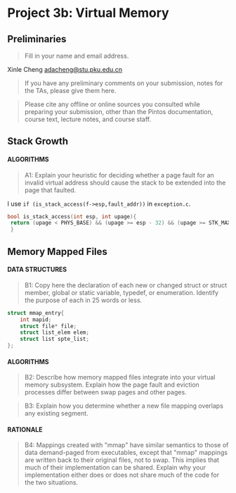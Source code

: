 # Project 3b: Virtual Memory

## Preliminaries

>Fill in your name and email address.

Xinle Cheng <adacheng@stu.pku.edu.cn>

>If you have any preliminary comments on your submission, notes for the TAs, please give them here.



>Please cite any offline or online sources you consulted while preparing your submission, other than the Pintos documentation, course text, lecture notes, and course staff.



## Stack Growth

#### ALGORITHMS

>A1: Explain your heuristic for deciding whether a page fault for an
>invalid virtual address should cause the stack to be extended into
>the page that faulted.

I use `if (is_stack_access(f->esp,fault_addr))` in `exception.c`.

```cpp
bool is_stack_access(int esp, int upage){
 return (upage < PHYS_BASE) && (upage >= esp - 32) && (upage >= STK_MAX);
 }
```



## Memory Mapped Files

#### DATA STRUCTURES

>B1: Copy here the declaration of each new or changed struct or struct member, global or static variable, typedef, or enumeration.  Identify the purpose of each in 25 words or less.

```cpp
struct mmap_entry{
    int mapid;
    struct file* file;
    struct list_elem elem;
    struct list spte_list;
};
```



#### ALGORITHMS

>B2: Describe how memory mapped files integrate into your virtual
>memory subsystem.  Explain how the page fault and eviction
>processes differ between swap pages and other pages.



>B3: Explain how you determine whether a new file mapping overlaps
>any existing segment.



#### RATIONALE

>B4: Mappings created with "mmap" have similar semantics to those of
>data demand-paged from executables, except that "mmap" mappings are
>written back to their original files, not to swap.  This implies
>that much of their implementation can be shared.  Explain why your
>implementation either does or does not share much of the code for
>the two situations.